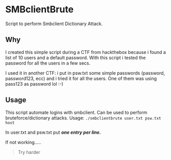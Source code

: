 # SMBclientBrute
Script to perform Smbclient Dictionary Attack.


## Why
I created this simple script during a CTF from hackthebox because i found a list of 10 users and a default password.
With this script i tested the password for all the users in a few secs.

I used it in another CTF: i put in psw.txt some simple passwords (password, password123, ecc) and i tried it for all the users.
One of them was using pass123 as password lol :-)


## Usage
This script automate logins with smbclient. Can be used to perform bruteforce/dictionary attacks.
Usage: `./smbclientbrute user.txt psw.txt host`

In user.txt and psw.txt put ***one entry per line.***




If not working.....
>Try harder
